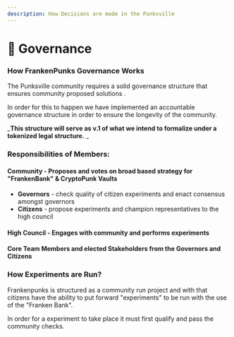 ```yaml
---
description: How Decisions are made in the Punksville
---
```


# 📔 Governance

### How FrankenPunks Governance Works

The Punksville community requires a solid governance structure that ensures community proposed solutions .

In order for this to happen we have implemented an accountable governance structure in order to ensure the longevity of the community.&#x20;

_**This structure will serve as v.1 of what we intend to formalize under a tokenized legal structure.** _&#x20;

### Responsibilities of Members:

#### Community - Proposes and votes on broad based strategy for "FrankenBank" & CryptoPunk Vaults

* **Governors** - check quality of citizen experiments and enact consensus amongst governors
* **Citizens** - propose experiments and champion representatives to the high council&#x20;

#### High Council - Engages with community and performs experiments&#x20;

#### Core Team Members and elected Stakeholders from the Governors and Citizens&#x20;

### How Experiments are Run?

Frankenpunks is structured as a community run project and with that citizens have the ability to put forward "experiments" to be run with the use of the "Franken Bank".

In order for a experiment to take place it must first qualify and pass the community checks.&#x20;
